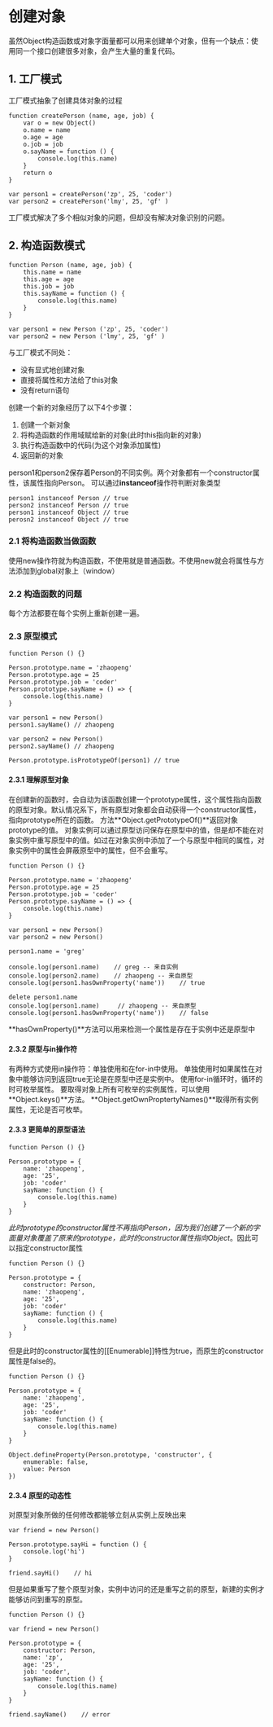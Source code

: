 # 创建对象   

虽然Object构造函数或对象字面量都可以用来创建单个对象，但有一个缺点：使用同一个接口创建很多对象，会产生大量的重复代码。
    
##  1. 工厂模式

工厂模式抽象了创建具体对象的过程

```
function createPerson (name, age, job) {
    var o = new Object()
    o.name = name
    o.age = age
    o.job = job
    o.sayName = function () {
        console.log(this.name)
    }
    return o
}

var person1 = createPerson('zp', 25, 'coder')
var person2 = createPerson('lmy', 25, 'gf' )
```

工厂模式解决了多个相似对象的问题，但却没有解决对象识别的问题。

## 2. 构造函数模式

```
function Person (name, age, job) {
    this.name = name
    this.age = age
    this.job = job
    this.sayName = function () {
        console.log(this.name)
    }
}

var person1 = new Person ('zp', 25, 'coder')
var person2 = new Person ('lmy', 25, 'gf' )

```

与工厂模式不同处：

- 没有显式地创建对象
- 直接将属性和方法给了this对象
- 没有return语句

创建一个新的对象经历了以下4个步骤：

1. 创建一个新对象
2. 将构造函数的作用域赋给新的对象(此时this指向新的对象)
3. 执行构造函数中的代码(为这个对象添加属性)
4. 返回新的对象

person1和person2保存着Person的不同实例。两个对象都有一个constructor属性，该属性指向Person。
可以通过**instanceof**操作符判断对象类型

```
person1 instanceof Person // true
person2 instanceof Person // true
person1 instanceof Object // true
perosn2 instanceof Object // true
```

### 2.1 将构造函数当做函数

使用new操作符就为构造函数，不使用就是普通函数。不使用new就会将属性与方法添加到global对象上（window）

### 2.2 构造函数的问题

每个方法都要在每个实例上重新创建一遍。

### 2.3 原型模式

```
function Person () {}

Person.prototype.name = 'zhaopeng'
Person.prototype.age = 25
Person.prototype.job = 'coder'
Person.prototype.sayName = () => {
    console.log(this.name)
}

var person1 = new Person()
person1.sayName() // zhaopeng

var person2 = new Person()
person2.sayName() // zhaopeng

Person.prototype.isPrototypeOf(person1) // true
```

#### 2.3.1 理解原型对象

在创建新的函数时，会自动为该函数创建一个prototype属性，这个属性指向函数的原型对象。默认情况系下，所有原型对象都会自动获得一个constructor属性，指向prototype所在的函数。
方法**Object.getPrototypeOf()**返回对象prototype的值。
对象实例可以通过原型访问保存在原型中的值，但是却不能在对象实例中重写原型中的值。如过在对象实例中添加了一个与原型中相同的属性，对象实例中的属性会屏蔽原型中的属性，但不会重写。

```
function Person () {}

Person.prototype.name = 'zhaopeng'
Person.prototype.age = 25
Person.prototype.job = 'coder'
Person.prototype.sayName = () => {
    console.log(this.name)
}

var person1 = new Person()
var person2 = new Person()

person1.name = 'greg'

console.log(person1.name)    // greg -- 来自实例
console.log(person2.name)    // zhaopeng -- 来自原型
console.log(person1.hasOwnProperty('name'))    // true

delete person1.name
console.log(person1.name)     // zhaopeng -- 来自原型
console.log(person1.hasOwnProperty('name'))    // false
```

**hasOwnProperty()**方法可以用来检测一个属性是存在于实例中还是原型中

#### 2.3.2 原型与in操作符

有两种方式使用in操作符：单独使用和在for-in中使用。
单独使用时如果属性在对象中能够访问到返回true无论是在原型中还是实例中。
使用for-in循环时，循环的时可枚举属性。
要取得对象上所有可枚举的实例属性，可以使用**Object.keys()**方法。
**Object.getOwnProptertyNames()**取得所有实例属性，无论是否可枚举。

#### 2.3.3 更简单的原型语法

```
function Person () {}

Person.prototype = {
    name: 'zhaopeng',
    age: '25',
    job: 'coder'
    sayName: function () {
        console.log(this.name)
    }
}
```

_此时prototype的constructor属性不再指向Person，因为我们创建了一个新的字面量对象覆盖了原来的prototype，此时的constructor属性指向Object_。因此可以指定constructor属性

```
function Person () {}

Person.prototype = {
    constructor: Person,
    name: 'zhaopeng',
    age: '25',
    job: 'coder'
    sayName: function () {
        console.log(this.name)
    }
}
```

但是此时的constructor属性的[[Enumerable]]特性为true，而原生的constructor属性是false的。

```
function Person () {}

Person.prototype = {
    name: 'zhaopeng',
    age: '25',
    job: 'coder'
    sayName: function () {
        console.log(this.name)
    }
}

Object.defineProperty(Person.prototype, 'constructor', {
    enumerable: false,
    value: Person
})
```

#### 2.3.4 原型的动态性

对原型对象所做的任何修改都能够立刻从实例上反映出来

```
var friend = new Person()

Person.prototype.sayHi = function () {
    console.log('hi')
}

friend.sayHi()    // hi
```

但是如果重写了整个原型对象，实例中访问的还是重写之前的原型，新建的实例才能够访问到重写的原型。

```
function Person () {}

var friend = new Person()

Person.prototype = {
    constructor: Person,
    name: 'zp',
    age: '25',
    job: 'coder',
    sayName: function () {
        console.log(this.name)
    }
}

friend.sayName()    // error
```
        
            
                
                    
                        
                            
                                
                                    
                                        
                                            
                                                
                                                    
                                                        
                                                            
                                                                    
    
